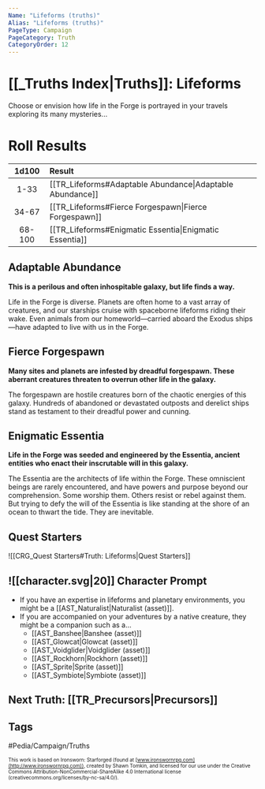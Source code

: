 ```yaml
---
Name: "Lifeforms (truths)"
Alias: "Lifeforms (truths)"
PageType: Campaign
PageCategory: Truth
CategoryOrder: 12
---
```

#  [[_Truths Index|Truths]]: Lifeforms
Choose or envision how life in the Forge is portrayed in your travels exploring its many mysteries...

# Roll Results
| 1d100 | Result |
|:---:|:--- |
| 1-33 | [[TR_Lifeforms#Adaptable Abundance\|Adaptable Abundance]] |
| 34-67 | [[TR_Lifeforms#Fierce Forgespawn\|Fierce Forgespawn]] |
| 68-100 | [[TR_Lifeforms#Enigmatic Essentia\|Enigmatic Essentia]] |

## Adaptable Abundance
**This is a perilous and often inhospitable galaxy, but life finds a way.** 
 
Life in the Forge is diverse. Planets are often home to a vast array of creatures, and our starships cruise with spaceborne lifeforms riding their wake. Even animals from our homeworld—carried aboard the Exodus ships—have adapted to live with us in the Forge.

## Fierce Forgespawn
**Many sites and planets are infested by dreadful forgespawn. These aberrant creatures threaten to overrun other life in the galaxy.** 
 
The forgespawn are hostile creatures born of the chaotic energies of this galaxy. Hundreds of abandoned or devastated outposts and derelict ships stand as testament to their dreadful power and cunning.

## Enigmatic Essentia
**Life in the Forge was seeded and engineered by the Essentia, ancient entities who enact their inscrutable will in this galaxy.** 
 
The Essentia are the architects of life within the Forge. These omniscient beings are rarely encountered, and have powers and purpose beyond our comprehension. Some worship them. Others resist or rebel against them. But trying to defy the will of the Essentia is like standing at the shore of an ocean to thwart the tide. They are inevitable.

## Quest Starters
![[CRG_Quest Starters#Truth: Lifeforms|Quest Starters]]

## ![[character.svg|20]] Character Prompt
- If you have an expertise in lifeforms and planetary environments, you might be a [[AST_Naturalist|Naturalist (asset)]].
- If you are accompanied on your adventures by a native creature, they might be a companion such as a...
	- [[AST_Banshee|Banshee (asset)]]
	- [[AST_Glowcat|Glowcat (asset)]]
	- [[AST_Voidglider|Voidglider (asset)]]
	- [[AST_Rockhorn|Rockhorn (asset)]]
	- [[AST_Sprite|Sprite (asset)]]
	- [[AST_Symbiote|Symbiote (asset)]]

## Next Truth: [[TR_Precursors|Precursors]]

## Tags
#Pedia/Campaign/Truths

<font size=-2>This work is based on Ironsworn: Starforged (found at [www.ironswornrpg.com](http://www.ironswornrpg.com)), created by Shawn Tomkin, and licensed for our use under the Creative Commons Attribution-NonCommercial-ShareAlike 4.0 International license  (creativecommons.org/licenses/by-nc-sa/4.0/).</font>